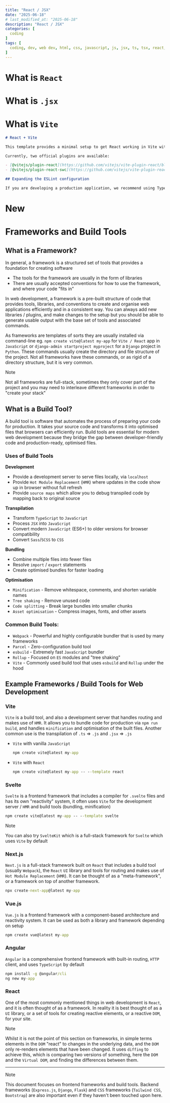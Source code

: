 ```yaml
---
title: "React / JSX"
date: "2025-06-18"
# last_modified_at: "2025-06-18"
description: "React / JSX"
categories: [
  coding
]
tags: [
  coding, dev, web dev, html, css, javascript, js, jsx, ts, tsx, react, web components, custom element, reactive property, reactive prop, diffing
]
---
```


# What is `React`

# What is `.jsx`

# What is `Vite`










```markdown
# React + Vite

This template provides a minimal setup to get React working in Vite with HMR and some ESLint rules.

Currently, two official plugins are available:

- [@vitejs/plugin-react](https://github.com/vitejs/vite-plugin-react/blob/main/packages/plugin-react) uses [Babel](https://babeljs.io/) for Fast Refresh
- [@vitejs/plugin-react-swc](https://github.com/vitejs/vite-plugin-react/blob/main/packages/plugin-react-swc) uses [SWC](https://swc.rs/) for Fast Refresh

## Expanding the ESLint configuration

If you are developing a production application, we recommend using TypeScript with type-aware lint rules enabled. Check out the [TS template](https://github.com/vitejs/vite/tree/main/packages/create-vite/template-react-ts) for information on how to integrate TypeScript and [`typescript-eslint`](https://typescript-eslint.io) in your project.
```











# New

# Frameworks and Build Tools

## What is a Framework?
In general, a framework is a structured set of tools that provides a foundation for creating software
- The tools for the framework are usually in the form of libraries
- There are usually accepted conventions for how to use the framework, and where your code "fits in"

In web development, a framework is a pre-built structure of code that provides tools, libraries, and conventions to create and organise web applications efficiently and in a consistent way. You can always add new libraries / plugins, and make changes to the setup but you should be able to generate usable output with the base set of tools and associated commands.

As frameworks are templates of sorts they are usually installed via command-line eg. `npm create vite@latest my-app` for `Vite / React` app in `JavaScript` or `django-admin startproject myproject` for a `Django` project in `Python`. These commands usually create the directory and file structure of the project. Not all frameworks have these commands, or as rigid of a directory structure, but it is very common.

> [!NOTE]
> Not all frameworks are full-stack, sometimes they only cover part of the project and you may need to interleave different frameworks in order to "create your stack"

## What is a Build Tool?
A build tool is software that automates the process of preparing your code for production. It takes your source code and transforms it into optimised files that browsers can efficiently run. Build tools are essential for modern web development because they bridge the gap between developer-friendly code and production-ready, optimised files.

### Uses of Build Tools

**Development**
- Provide a development server to serve files locally, via `localhost`
- Provide `Hot Module Replacement` (`HMR`) where updates in the code show up in browser without full refresh
- Provide `source maps` which allow you to debug transpiled code by mapping back to original source

**Transpilation**
- Transform `TypeScript` to `JavaScript`
- Process `JSX` into `JavaScript`
- Convert modern `JavaScript` (ES6+) to older versions for browser compatibility
- Convert `Sass`/`SCSS` to `CSS`

**Bundling**
- Combine multiple files into fewer files
- Resolve `import` / `export` statements
- Create optimised bundles for faster loading

**Optimisation**
- `Minification` - Remove whitespace, comments, and shorten variable names
- `Tree shaking` - Remove unused code
- `Code splitting` - Break large bundles into smaller chunks
- `Asset optimisation` - Compress images, fonts, and other assets

### Common Build Tools:
- `Webpack` - Powerful and highly configurable bundler that is used by many frameworks
- `Parcel` - Zero-configuration build tool
- `esbuild` - Extremely fast `JavaScript` bundler
- `Rollup` - Focused on `ES` modules and "tree shaking"
- `Vite` - Commonly used build tool that uses `esbuild` and `Rollup` under the hood

## Example Frameworks / Build Tools for Web Development

### Vite
`Vite` is a build tool, and also a development server that handles routing and makes use of `HMR`. It allows you to bundle code for production via `npm run build`, and handles `minification` and optimisation of the built files. Another common use is the transpilation of `.ts` => `.js` and `.jsx` => `.js`
- `Vite` with vanilla `JavaScript`
  ```cmd
  npm create vite@latest my-app
  ```
- `Vite` with `React`
  ```cmd
  npm create vite@latest my-app -- --template react
  ```

### Svelte
`Svelte` is a frontend framework that includes a compiler for `.svelte` files and has its own "reactivity" system, it often uses `Vite` for the development server / `HMR` and build tools (bundling, minification)
```cmd
npm create vite@latest my-app -- --template svelte
```
> [!NOTE]
> You can also try `SvelteKit` which is a full-stack framework for `Svelte` which uses `Vite` by default

### Next.js
`Next.js` is a full-stack framework built on `React` that includes a build tool (usually `Webpack`), the `React` `UI` library and tools for routing and makes use of `Hot Module Replacement` (`HMR`). It can be thought of as a "meta-framework", or a framework on top of another framework.
```cmd
npx create-next-app@latest my-app
```

### Vue.js
`Vue.js` is a frontend framework with a component-based architecture and reactivity system. It can be used as both a library and framework depending on setup
```cmd
npm create vue@latest my-app
```

### Angular
`Angular` is a comprehensive frontend framework with built-in routing, `HTTP` client, and uses `TypeScript` by default
```cmd
npm install -g @angular/cli
ng new my-app
```

### React
One of the most commonly mentioned things in web development is `React`, and it is often thought of as a framework. In reality it is best thought of as a `UI` library, or a set of tools for creating reactive elements, or a reactive `DOM`, for your site. 

> [!NOTE]
> Whilst it is not the point of this section on frameworks, in simple terms elements in the `DOM` "react" to changes in the underlying data, and the `DOM` only re-renders elements that have been changed. It uses `diffing` to achieve this, which is comparing two versions of something, here the `DOM` and the `Virtual DOM`, and finding the differences between them.

---

> [!NOTE]
> This document focuses on frontend frameworks and build tools. Backend frameworks (`Express.js`, `Django`, `Flask`) and `CSS` frameworks (`Tailwind CSS`, `Bootstrap`) are also important even if they haven't been touched upon here.